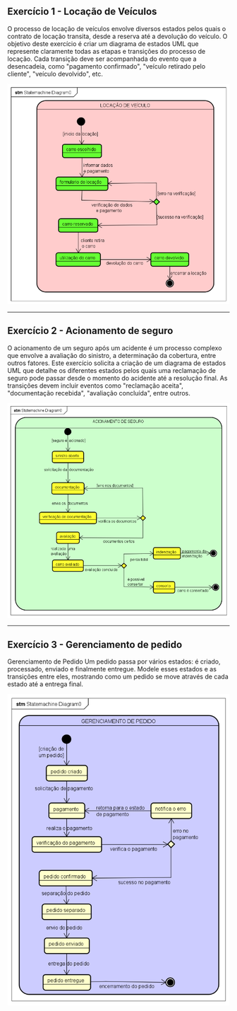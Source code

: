 ## Exercício 1 - Locação de Veículos

O processo de locação de veículos envolve diversos estados pelos quais o contrato de locação transita, desde a reserva até a devolução do veículo. O objetivo deste exercício é criar um diagrama de estados UML que represente claramente todas as etapas e transições do processo de locação. Cada transição deve ser acompanhada do evento que a desencadeia, como "pagamento confirmado", "veículo retirado pelo cliente", "veículo devolvido", etc.


![diagrama](https://github.com/vanessacezarn/3_Semestre/blob/7743c03bb9369f989d7da1ce0c3b615c31bea033/Engenharia%20e%20Requisitos%20de%20Software/imagens/aula_10/estado/exercicio01.png)


---

## Exercício 2 - Acionamento de seguro

O acionamento de um seguro após um acidente é um processo complexo que envolve a avaliação do sinistro, a determinação da cobertura, entre outros fatores. Este exercício solicita a criação de um diagrama de estados UML que detalhe os diferentes estados pelos quais uma reclamação de seguro pode passar desde o momento do acidente até a resolução final. As transições devem incluir eventos como "reclamação aceita", "documentação recebida", "avaliação concluída", entre outros.


![diagrama](https://github.com/vanessacezarn/3_Semestre/blob/e91156d62e4a03db1e95f2be3316cb01e112f261/Engenharia%20e%20Requisitos%20de%20Software/imagens/aula_10/estado/exercicio02.png)



---

## Exercício 3 - Gerenciamento de pedido

Gerenciamento de Pedido Um pedido passa por vários estados: é criado, processado, enviado e finalmente entregue. Modele esses estados e as transições entre eles, mostrando como um pedido se move através de cada estado até a entrega final.


![diagrama](https://github.com/vanessacezarn/3_Semestre/blob/e91156d62e4a03db1e95f2be3316cb01e112f261/Engenharia%20e%20Requisitos%20de%20Software/imagens/aula_10/estado/exercicio03.png)


